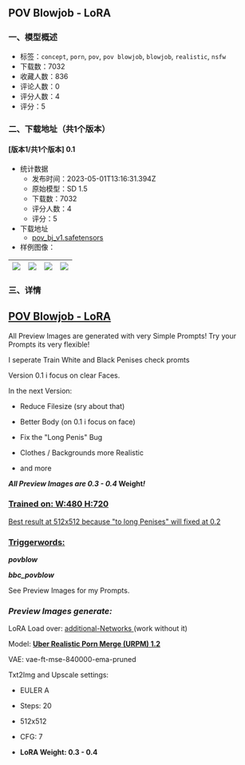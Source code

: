 ## POV Blowjob - LoRA
### 一、模型概述

- 标签：`concept`, `porn`, `pov`, `pov blowjob`, `blowjob`, `realistic`, `nsfw`
- 下载数：7032
- 收藏人数：836
- 评论人数：0
- 评分人数：4
- 评分：5

### 二、下载地址（共1个版本）

#### [版本1/共1个版本] 0.1

- 统计数据
  - 发布时间：2023-05-01T13:16:31.394Z
  - 原始模型：SD 1.5
  - 下载数：7032
  - 评分人数：4
  - 评分：5
- 下载地址
  - [pov_bj_v1.safetensors](https://civitai.com/api/download/models/59756)
- 样例图像：

| <img src="https://image.civitai.com/xG1nkqKTMzGDvpLrqFT7WA/a36c8258-5f12-4220-2e52-f68c3eb31600/width=450/652039.jpeg" /> | <img src="https://image.civitai.com/xG1nkqKTMzGDvpLrqFT7WA/0e97dfed-14da-4303-c862-03df08d8be00/width=450/652041.jpeg" /> | <img src="https://image.civitai.com/xG1nkqKTMzGDvpLrqFT7WA/5e4a5bc4-8c60-43c7-5e31-3d338e743900/width=450/652043.jpeg" /> | <img src="https://image.civitai.com/xG1nkqKTMzGDvpLrqFT7WA/e23670ef-4357-4c0d-016e-686fa98c7700/width=450/652045.jpeg" /> |
| ---- | ---- | ---- | ---- |


### 三、详情
<h2><strong><u>POV Blowjob - LoRA</u></strong></h2><p>All Preview Images are generated with very Simple Prompts! Try your Prompts its very flexible!</p><p>I seperate Train White and Black Penises check promts</p><p></p><p>Version 0.1 i focus on clear Faces.</p><p></p><p>In the next Version:</p><ul><li><p>Reduce Filesize (sry about that)</p></li><li><p>Better Body (on 0.1 i focus on face)</p></li><li><p>Fix the "Long Penis" Bug</p></li><li><p>Clothes / Backgrounds more Realistic</p></li><li><p>and more</p></li></ul><p></p><p><strong><em>All Preview Images are 0.3 - 0.4 </em>Weight<em>!</em></strong></p><p></p><h3><u>Trained on: W:480 H:720</u></h3><p><u>Best result at 512x512 because "to long Penises" will fixed at 0.2</u></p><p></p><h3><u>Triggerwords:</u></h3><p><strong><em>povblow</em></strong></p><p><strong><em>bbc_povblow</em></strong></p><p></p><p>See Preview Images for my Prompts.</p><p></p><h3><em>Preview Images generate:</em></h3><p>LoRA Load over: <a target="_blank" rel="ugc" href="https://github.com/kohya-ss/sd-webui-additional-networks">additional-Networks </a>(work without it)</p><p>Model: <a target="_blank" rel="ugc" href="https://civitai.com/models/2661/uber-realistic-porn-merge-urpm"><strong>Uber Realistic Porn Merge (URPM) 1.2</strong></a></p><p>VAE: vae-ft-mse-840000-ema-pruned</p><p>Txt2Img and Upscale settings:</p><ul><li><p>EULER A</p></li><li><p>Steps: 20</p></li><li><p>512x512</p></li><li><p>CFG: 7</p></li><li><p><strong>LoRA Weight: 0.3 - 0.4</strong></p></li></ul>